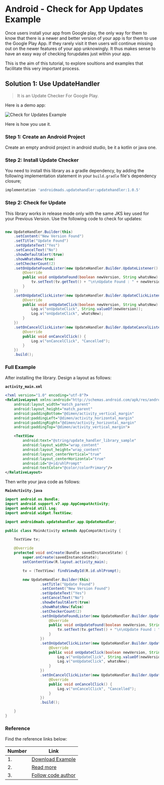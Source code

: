 # Android - Check for App Updates Example

Once users install your app from Google play, the only way for them to know that there is a newer and better version of your app is for them to use the Google Play App. If they rarely visit it then users will continue missing out on the newer features of your app unknowingly. It thus makes sense to have an easy way of checking forupdates just within your app.

This is the aim of this tutorial, to explore soultions and examples that facilitate this very important process.


## Solution 1: Use UpdateHandler

> It is an Update Checker For Google Play.

Here is a demo app:

![Check for Updates Example](https://github.com/androidmads/UpdateHandler/raw/master/w_o_whatsnew.png?raw=true)

Here is how you use it.

### Step 1: Create an Android Project

Create an empty android project in android studio, be it a kotlin or java one.

### Step 2: Install Update Checker

You need to install this library as a gradle dependency, by adding the following implementation statement in your `build.gradle` file's dependency closure;

```groovy
implementation 'androidmads.updatehandler:updatehandler:1.0.5'
```

### Step 2: Check for Update

This library works in release mode only with the same JKS key used for your Previous Version. Use the following code to check for updates:

```java

new UpdateHandler.Builder(this)
    .setContent("New Version Found")
    .setTitle("Update Found")
    .setUpdateText("Yes")
    .setCancelText("No")
    .showDefaultAlert(true)
    .showWhatsNew(true)
    .setCheckerCount(2)
    .setOnUpdateFoundLister(new UpdateHandler.Builder.UpdateListener() {
        @Override
        public void onUpdateFound(boolean newVersion, String whatsNew) {
            tv.setText(tv.getText() + "\n\nUpdate Found : " + newVersion + "\n\nWhat's New\n" + whatsNew);
        }
    })
    .setOnUpdateClickLister(new UpdateHandler.Builder.UpdateClickListener() {
        @Override
        public void onUpdateClick(boolean newVersion, String whatsNew) {
            Log.v("onUpdateClick", String.valueOf(newVersion));
            Log.v("onUpdateClick", whatsNew);
        }
    })
    .setOnCancelClickLister(new UpdateHandler.Builder.UpdateCancelListener() {
        @Override
        public void onCancelClick() {
            Log.v("onCancelClick", "Cancelled");
        }
    })
    .build();
```

### Full Example

After installing the library. Design a layout as follows:

**`activity_main.xml`**

```xml
<?xml version="1.0" encoding="utf-8"?>
<RelativeLayout xmlns:android="http://schemas.android.com/apk/res/android"
    android:layout_width="match_parent"
    android:layout_height="match_parent"
    android:paddingBottom="@dimen/activity_vertical_margin"
    android:paddingLeft="@dimen/activity_horizontal_margin"
    android:paddingRight="@dimen/activity_horizontal_margin"
    android:paddingTop="@dimen/activity_vertical_margin">

    <TextView
        android:text="@string/update_handler_library_sample"
        android:layout_width="wrap_content"
        android:layout_height="wrap_content"
        android:layout_centerVertical="true"
        android:layout_centerHorizontal="true"
        android:id="@+id/uhlPrompt"
        android:textColor="@color/colorPrimary"/>
</RelativeLayout>
```

Then write your java code as follows:

**`MainActivity.java`**

```java
import android.os.Bundle;
import android.support.v7.app.AppCompatActivity;
import android.util.Log;
import android.widget.TextView;

import androidmads.updatehandler.app.UpdateHandler;

public class MainActivity extends AppCompatActivity {

    TextView tv;

    @Override
    protected void onCreate(Bundle savedInstanceState) {
        super.onCreate(savedInstanceState);
        setContentView(R.layout.activity_main);

        tv = (TextView) findViewById(R.id.uhlPrompt);

        new UpdateHandler.Builder(this)
                .setTitle("Update Found")
                .setContent("New Version Found")
                .setUpdateText("Yes")
                .setCancelText("No")
                .showDefaultAlert(true)
                .showWhatsNew(false)
                .setCheckerCount(2)
                .setOnUpdateFoundLister(new UpdateHandler.Builder.UpdateListener() {
                    @Override
                    public void onUpdateFound(boolean newVersion, String whatsNew) {
                        tv.setText(tv.getText() + "\n\nUpdate Found : " + newVersion + "\n\nWhat's New\n" + whatsNew);
                    }
                })
                .setOnUpdateClickLister(new UpdateHandler.Builder.UpdateClickListener() {
                    @Override
                    public void onUpdateClick(boolean newVersion, String whatsNew) {
                        Log.v("onUpdateClick", String.valueOf(newVersion));
                        Log.v("onUpdateClick", whatsNew);
                    }
                })
                .setOnCancelClickLister(new UpdateHandler.Builder.UpdateCancelListener() {
                    @Override
                    public void onCancelClick() {
                        Log.v("onCancelClick", "Cancelled");
                    }
                })
                .build();

    }
}
```

### Reference

Find the reference links below:

| Number | Link |
| --- | --- |
| 1. | [Download Example](https://downgit.github.io/#/home?url=https://github.com/androidmads/UpdateHandler/tree/master/app) |
| 2. | [Read more](https://github.com/androidmads/UpdateHandler/) |
| 3. | [Follow code author](https://github.com/androidmads/) |
